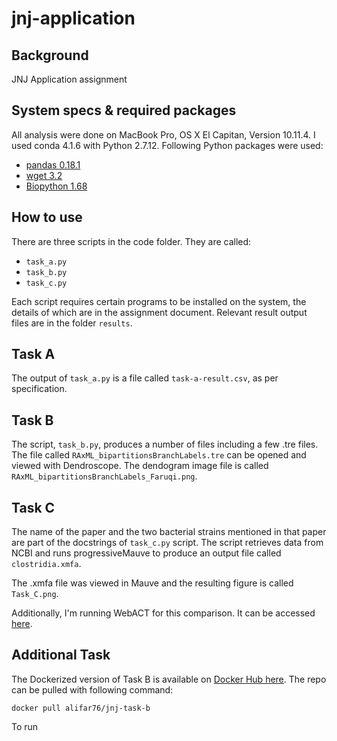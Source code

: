 # jnj-application

Background
------

JNJ Application assignment

System specs & required packages
------

All analysis were done on MacBook Pro, OS X El Capitan, Version 10.11.4. I used conda 4.1.6 with Python 2.7.12. Following Python packages were used:

- [pandas 0.18.1](http://pandas.pydata.org/)
- [wget 3.2](https://pypi.python.org/pypi/wget)
- [Biopython 1.68](http://biopython.org/)

How to use
------

There are three scripts in the code folder. They are called:

- ```task_a.py```
- ```task_b.py```
- ```task_c.py```

Each script requires certain programs to be installed on the system, the details of which are in the assignment document. Relevant result output files are in the folder ```results```.


Task A
------

The output of ```task_a.py``` is a file called ```task-a-result.csv```, as per specification.


Task B
------

The script, ```task_b.py```, produces a number of files including a few .tre files. The file called ```RAxML_bipartitionsBranchLabels.tre``` can be opened and viewed with Dendroscope. The dendogram image file is called ```RAxML_bipartitionsBranchLabels_Faruqi.png```. 

Task C
------

The name of the paper and the two bacterial strains mentioned in that paper are part of the docstrings of ```task_c.py``` script. The script retrieves data from NCBI and runs progressiveMauve to produce an output file called ```clostridia.xmfa```.

The .xmfa file was viewed in Mauve and the resulting figure is called ```Task_C.png```.

Additionally, I'm running WebACT for this comparison. It can be accessed [here](http://www.webact.org/WebACT/generate?CGISESSID=8666a6010a5b4bd92ae2de7a323ecc91&rm=mode3).

Additional Task
------

The Dockerized version of Task B is available on [Docker Hub here](https://hub.docker.com/r/alifar76/jnj-task-b/). The repo can be pulled with following command:

```docker pull alifar76/jnj-task-b```

To run
